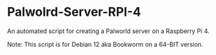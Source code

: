 # Palwolrd-Server-RPI-4
An automated script for creating a Palworld server on a Raspberry Pi 4.

Note: This script is for Debian 12 aka Bookworm on a 64-BIT version.
